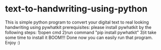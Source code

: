 # text-to-handwriting-using-python
This is  simple python program to convert your digital text to real looking handwriting using pywhatkit
prerequisites:
please install pywhatkit by the following steps:
1)open cmd 
2)run command "pip install pywhatkit"
3)it take some time to install it 
BOOM!!!
Done 
now you can easily run that program.
Enjoy :)
